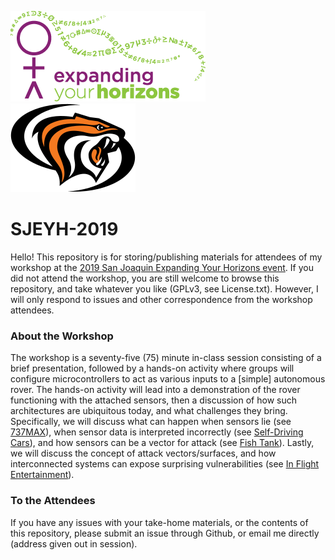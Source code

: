 ![SJEYH Logo](sjeyh_logo.png)
![Pacific Logo](pacific_logo.png)

# SJEYH-2019
Hello!  This repository is for storing/publishing materials for attendees
of my workshop at the [2019 San Joaquin Expanding Your Horizons event](https://www.sjeyh.org/).
If you did not attend the workshop, you are still welcome to browse this 
repository, and take whatever you like (GPLv3, see License.txt).  However, 
I will only respond to issues and other correspondence from the workshop
attendees.


### About the Workshop
The workshop is a seventy-five (75) minute in-class session consisting of a brief 
presentation, followed by a hands-on activity where groups will configure
microcontrollers to act as various inputs to a [simple] autonomous rover.
The hands-on activity will lead into a demonstration of the rover functioning
with the attached sensors, then a discussion of how such architectures
are ubiquitous today, and what challenges they bring.  Specifically, we will
discuss what can happen when sensors lie 
(see [737MAX](https://www.seattletimes.com/business/boeing-aerospace/a-lack-of-redundancies-on-737-max-system-has-baffled-even-those-who-worked-on-the-jet/)), 
when sensor data is interpreted incorrectly 
(see [Self-Driving Cars](https://en.wikipedia.org/wiki/List_of_self-driving_car_fatalities)), 
and how sensors can be a vector for attack 
(see [Fish Tank](https://money.cnn.com/2017/07/19/technology/fish-tank-hack-darktrace/index.html)). 
Lastly, we will discuss the concept of attack vectors/surfaces,
and how interconnected systems can expose surprising  vulnerabilities (see [In Flight Entertainment](https://www.wired.com/2015/05/feds-say-banned-researcher-commandeered-plane/)).   


### To the Attendees
If you have any issues with your take-home materials, or the contents of this repository, 
please submit an issue through Github, or email me directly (address given out in session). 
